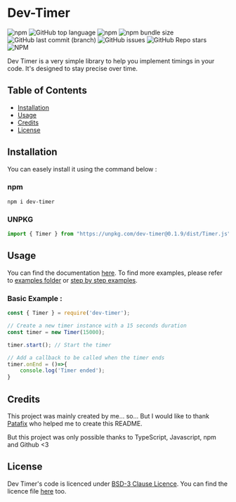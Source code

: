 # Dev-Timer

![npm](https://img.shields.io/npm/v/dev-timer)
![GitHub top language](https://img.shields.io/github/languages/top/BOT-maKeR-0000/dev-timer)
![npm](https://img.shields.io/npm/dw/dev-timer)
![npm bundle size](https://img.shields.io/bundlephobia/min/dev-timer)
![GitHub last commit (branch)](https://img.shields.io/github/last-commit/BOT-maKeR-0000/dev-timer/main)
![GitHub issues](https://img.shields.io/github/issues/BOT-maKeR-0000/dev-timer)
![GitHub Repo stars](https://img.shields.io/github/stars/BOT-maKeR-0000/dev-timer)
![NPM](https://img.shields.io/npm/l/dev-timer)

Dev Timer is a very simple library to help you implement timings in your code. It's designed to stay precise over time.

## Table of Contents

- [Installation](#installation)
- [Usage](#usage)
- [Credits](#credits)
- [License](#license)

## Installation

You can easely install it using the command below :

### npm

```
npm i dev-timer
```

### UNPKG

```js
import { Timer } from "https://unpkg.com/dev-timer@0.1.9/dist/Timer.js"
```

## Usage

You can find the documentation [here](https://github.com/BOT-maKeR-0000/dev-timer/wiki).
To find more examples, please refer to [examples folder](https://github.com/BOT-maKeR-0000/dev-timer/tree/main/examples) or [step by step examples](https://github.com/BOT-maKeR-0000/dev-timer/wiki/examples).

### Basic Example :

```js
const { Timer } = require('dev-timer');

// Create a new timer instance with a 15 seconds duration
const timer = new Timer(15000); 

timer.start(); // Start the timer

// Add a callback to be called when the timer ends
timer.onEnd = ()=>{
    console.log('Timer ended');
}
```

## Credits

This project was mainly created by me... so... But I would like to thank [Patafix](https://github.com/PatafixPLTX) who helped me to create this README.

But this project was only possible thanks to TypeScript, Javascript, npm and Github <3

## License

Dev Timer's code is licenced under [BSD-3 Clause Licence](https://opensource.org/license/bsd-3-clause/).
You can find the licence file [here](https://github.com/BOT-maKeR-0000/dev-timer/blob/main/LICENSE) too.